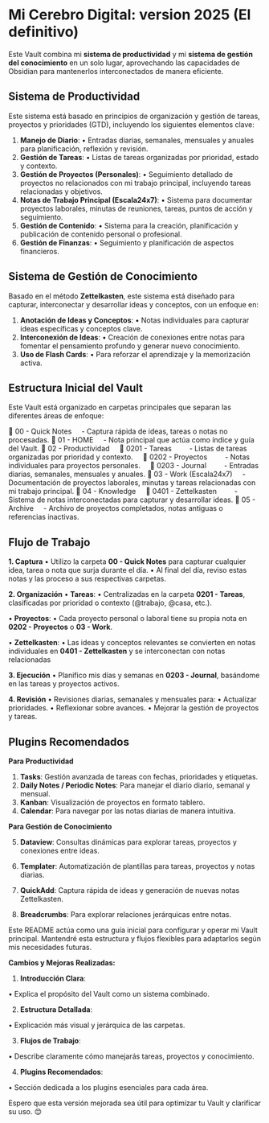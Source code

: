 # Mi Cerebro Digital: version 2025 (El definitivo)
    

Este Vault combina mi **sistema de productividad** y mi **sistema de gestión del conocimiento** en un solo lugar, aprovechando las capacidades de Obsidian para mantenerlos interconectados de manera eficiente.

## Sistema de Productividad

Este sistema está basado en principios de organización y gestión de tareas, proyectos y prioridades (GTD), incluyendo los siguientes elementos clave:

1. **Manejo de Diario**:
	• Entradas diarias, semanales, mensuales y anuales para planificación, reflexión y revisión.
2. **Gestión de Tareas**:
	• Listas de tareas organizadas por prioridad, estado y contexto.
3. **Gestión de Proyectos (Personales)**:
	• Seguimiento detallado de proyectos no relacionados con mi trabajo principal, incluyendo tareas relacionadas y objetivos.
5. **Notas de Trabajo Principal (Escala24x7)**:
	• Sistema para documentar proyectos laborales, minutas de reuniones, tareas, puntos de acción y seguimiento.
5. **Gestión de Contenido**:
	• Sistema para la creación, planificación y publicación de contenido personal o profesional.
6. **Gestión de Finanzas**:
	• Seguimiento y planificación de aspectos financieros.


## Sistema de Gestión de Conocimiento

Basado en el método **Zettelkasten**, este sistema está diseñado para capturar, interconectar y desarrollar ideas y conceptos, con un enfoque en:

1. **Anotación de Ideas y Conceptos**:
	• Notas individuales para capturar ideas específicas y conceptos clave.
2. **Interconexión de Ideas**:
	• Creación de conexiones entre notas para fomentar el pensamiento profundo y generar nuevo conocimiento.
3. **Uso de Flash Cards**:
	• Para reforzar el aprendizaje y la memorización activa.
## Estructura Inicial del Vault  

Este Vault está organizado en carpetas principales que separan las diferentes áreas de enfoque:
  
📂 00 - Quick Notes
    - Captura rápida de ideas, tareas o notas no procesadas.
📂 01 - HOME
    - Nota principal que actúa como índice y guía del Vault.
📂 02 - Productividad
    📂 0201 - Tareas
        - Listas de tareas organizadas por prioridad y contexto.
    📂 0202 - Proyectos
        - Notas individuales para proyectos personales.
    📂 0203 - Journal
        - Entradas diarias, semanales, mensuales y anuales.
📂 03 - Work (Escala24x7)
    - Documentación de proyectos laborales, minutas y tareas relacionadas con mi trabajo principal.
📂 04 - Knowledge
    📂 0401 - Zettelkasten
        - Sistema de notas interconectadas para capturar y desarrollar ideas.
📂 05 - Archive
    - Archivo de proyectos completados, notas antiguas o referencias inactivas.

## Flujo de Trabajo


**1. Captura**
• Utilizo la carpeta **00 - Quick Notes** para capturar cualquier idea, tarea o nota que surja durante el día.
• Al final del día, reviso estas notas y las proceso a sus respectivas carpetas.


**2. Organización**
• **Tareas**:
	• Centralizadas en la carpeta **0201 - Tareas**, clasificadas por prioridad o contexto (@trabajo, @casa, etc.).

• **Proyectos**:
	• Cada proyecto personal o laboral tiene su propia nota en **0202 - Proyectos** o **03 - Work**.

• **Zettelkasten**:
	• Las ideas y conceptos relevantes se convierten en notas individuales en **0401 - Zettelkasten** y se interconectan con notas relacionadas
  

**3. Ejecución**
	• Planifico mis días y semanas en **0203 - Journal**, basándome en las tareas y proyectos activos.

**4. Revisión**
	• Revisiones diarias, semanales y mensuales para:
		• Actualizar prioridades.
		• Reflexionar sobre avances.
		• Mejorar la gestión de proyectos y tareas.
  
## Plugins Recomendados


**Para Productividad**

1. **Tasks**: Gestión avanzada de tareas con fechas, prioridades y etiquetas.
2. **Daily Notes / Periodic Notes**: Para manejar el diario diario, semanal y mensual.
3. **Kanban**: Visualización de proyectos en formato tablero.
4. **Calendar**: Para navegar por las notas diarias de manera intuitiva.

  

**Para Gestión de Conocimiento**

5. **Dataview**: Consultas dinámicas para explorar tareas, proyectos y conexiones entre ideas.

6. **Templater**: Automatización de plantillas para tareas, proyectos y notas diarias.

7. **QuickAdd**: Captura rápida de ideas y generación de nuevas notas Zettelkasten.

8. **Breadcrumbs**: Para explorar relaciones jerárquicas entre notas.

  

Este README actúa como una guía inicial para configurar y operar mi Vault principal. Mantendré esta estructura y flujos flexibles para adaptarlos según mis necesidades futuras.

  

**Cambios y Mejoras Realizadas:**

1. **Introducción Clara**:

• Explica el propósito del Vault como un sistema combinado.

2. **Estructura Detallada**:

• Explicación más visual y jerárquica de las carpetas.

3. **Flujos de Trabajo**:

• Describe claramente cómo manejarás tareas, proyectos y conocimiento.

4. **Plugins Recomendados**:

• Sección dedicada a los plugins esenciales para cada área.

  

Espero que esta versión mejorada sea útil para optimizar tu Vault y clarificar su uso. 😊